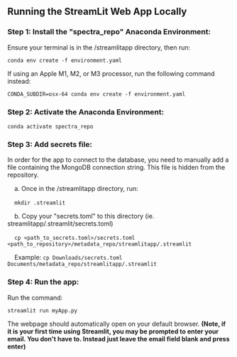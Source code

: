 ## Running the StreamLit Web App Locally
### Step 1: Install the "spectra_repo" Anaconda Environment:
Ensure your terminal is in the /streamlitapp directory, then run:

`conda env create -f environment.yaml`

If using an Apple M1, M2, or M3 processor, run the following command instead:

`CONDA_SUBDIR=osx-64 conda env create -f environment.yaml`

### Step 2: Activate the Anaconda Environment:
`conda activate spectra_repo`

### Step 3: Add secrets file:
In order for the app to connect to the database, you need to manually add a file containing the MongoDB connection string. This file is hidden from the repository.

&nbsp;&nbsp;&nbsp;&nbsp;a. Once in the /streamlitapp directory, run:

&nbsp;&nbsp;&nbsp;&nbsp;`mkdir .streamlit`

&nbsp;&nbsp;&nbsp;&nbsp;b. Copy your "secrets.toml" to this directory (ie. streamlitapp/.streamlit/secrets.toml)

&nbsp;&nbsp;&nbsp;&nbsp;`cp <path_to_secrets.toml>/secrets.toml <path_to_repository>/metadata_repo/streamlitapp/.streamlit`

&nbsp;&nbsp;&nbsp;&nbsp;Example: `cp Downloads/secrets.toml Documents/metadata_repo/streamlitapp/.streamlit`

### Step 4: Run the app:
Run the command:

`streamlit run myApp.py`

The webpage should automatically open on your default browser. **(Note, if it is your first time using Streamlit, you may be prompted to enter your email. You don't have to. Instead just leave the email field blank and press enter)**
